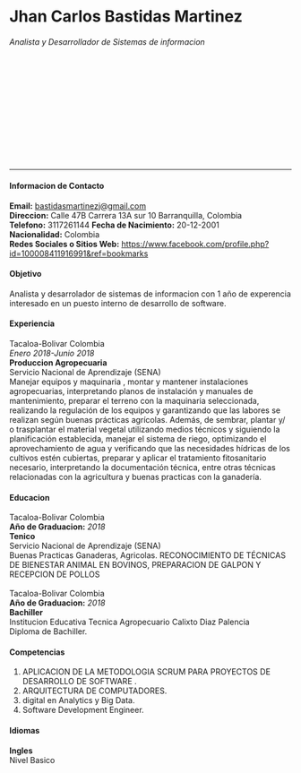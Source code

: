 # **Jhan Carlos Bastidas Martinez**
###### Analista y Desarrollador de Sistemas de informacion
<img src="pp.jpg"  style="width:170px; margin-left:830px"/>

___
#### Informacion de Contacto

  **Email:** bastidasmartinezj@gmail.com <br>
  **Direccion:** Calle 47B Carrera 13A sur 10 Barranquilla, Colombia <br>
  **Telefono:** 3117261144
  **Fecha de Nacimiento:** 20-12-2001 <br>
  **Nacionalidad:** Colombia <br>
  **Redes Sociales o Sitios Web:** https://www.facebook.com/profile.php?id=100008411916991&ref=bookmarks

#### Objetivo
Analista y desarrolador de sistemas de informacion con 1 año de experencia interesado en un puesto interno de desarrollo de software.  

#### Experiencia
Tacaloa-Bolivar Colombia <br>
*Enero 2018-Junio 2018* <br>
 **Produccion Agropecuaria**<br>Servicio Nacional de Aprendizaje (SENA) <br>
 Manejar equipos y maquinaria , montar y mantener instalaciones agropecuarias, interpretando planos de instalación y manuales de mantenimiento, preparar el terreno con la maquinaria seleccionada, realizando la regulación de los equipos y garantizando que las labores se realizan según buenas prácticas agrícolas. Además, de sembrar, plantar y/ o trasplantar el material vegetal utilizando medios técnicos y siguiendo la planificación establecida, manejar el sistema de riego, optimizando el aprovechamiento de agua y verificando que las necesidades hídricas de los cultivos estén cubiertas, preparar y aplicar el tratamiento fitosanitario necesario, interpretando la documentación técnica, entre otras técnicas relacionadas con la agricultura y  buenas practicas con la ganadería.

#### Educacion
Tacaloa-Bolivar Colombia <br> **Año de Graduacion:**
*2018* <br>
**Tenico** <br> Servicio Nacional de Aprendizaje (SENA) <br>
Buenas Practicas  Ganaderas,  Agricolas. RECONOCIMIENTO DE TÉCNICAS DE BIENESTAR ANIMAL EN BOVINOS, PREPARACION DE GALPON Y RECEPCION DE POLLOS <br><br>
Tacaloa-Bolivar Colombia <br> **Año de Graduacion:**
*2018* <br>
**Bachiller** <br>Institucion Educativa Tecnica Agropecuario Calixto Diaz Palencia <br>
Diploma de Bachiller.

#### Competencias
1. APLICACION DE LA METODOLOGIA SCRUM PARA PROYECTOS DE DESARROLLO DE SOFTWARE .
2. ARQUITECTURA DE COMPUTADORES.
3. digital en Analytics y Big Data.
4. Software Development Engineer. <br>

#### Idiomas
**Ingles** <br>
Nivel Basico
